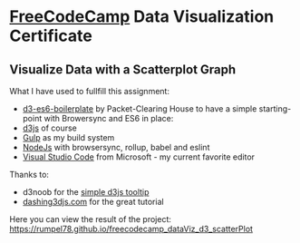 # [FreeCodeCamp](https://www.freecodecamp.com) Data Visualization Certificate
##  Visualize Data with a Scatterplot Graph

What I have used to fullfill this assignment:
* [d3-es6-boilerplate](https://github.com/Packet-Clearing-House/d3-es6-boilerplate) by Packet-Clearing House to have a simple starting-point with Browersync and ES6 in place:
 * [d3js](https://d3js.org) of course
 * [Gulp](http://gulpjs.com) as my build system
 * [NodeJs](https://nodejs.org) with browsersync, rollup, babel and eslint
* [Visual Studio Code](https://code.visualstudio.com/) from Microsoft - my current favorite editor

Thanks to:
 * d3noob for the [simple d3js tooltip](http://bl.ocks.org/d3noob/a22c42db65eb00d4e369)
 * [dashing3djs.com](https://www.dashingd3js.com/the-data-visualization-process) for the great tutorial
 

Here you can view the result of the project: https://rumpel78.github.io/freecodecamp_dataViz_d3_scatterPlot
